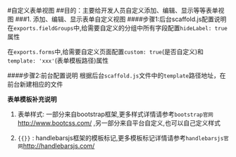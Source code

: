 #自定义表单视图
##目的：主要给开发人员自定义添加、编辑、显示等等表单视图
###1. 添加、编辑、显示表单自定义视图
####步骤1:后台scaffold.js配置说明
在`exports.fieldGroups`中,给需要自定义的分组中所有字段配置`hideLabel: true`属性

在`exports.forms`中,给需要自定义页面配置`custom: true`(是否自定义)和`template: 'xxx'`(表单模板路径)属性

####步骤2:前台配置说明
根据后台`scaffold.js`文件中的`template`路径地址，在前台新建相应的文件

**表单模板补充说明**

1. 表单样式:  一部分来自bootstrap框架,更多样式详情请参考`bootstrap官网`http://www.bootcss.com/ ,另一部分来自平台自定义,也可以自己定义样式

2. `{{}}` :  handlebarsjs框架的模板标记,更多模板标记详情请参考`handlebarsjs官网`http://handlebarsjs.com/





